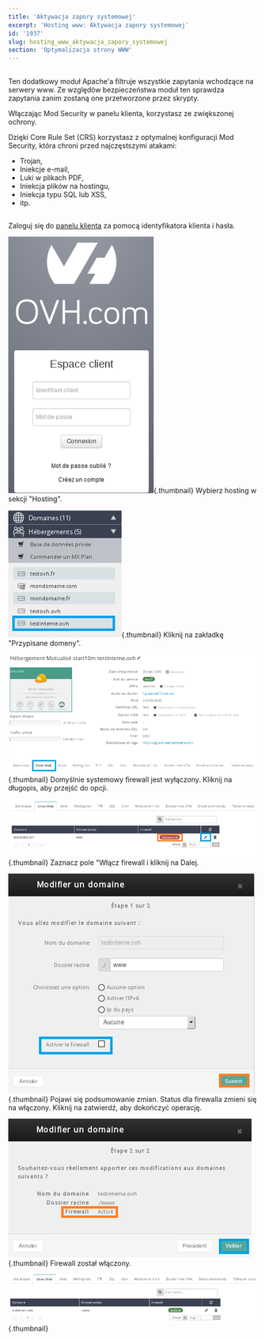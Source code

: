 ```yaml
---
title: 'Aktywacja zapory systemowej'
excerpt: 'Hosting www: Aktywacja zapory systemowej'
id: '1937'
slug: hosting_www_aktywacja_zapory_systemowej
section: 'Optymalizacja strony WWW'
---
```


## 
Ten dodatkowy moduł Apache'a filtruje wszystkie zapytania wchodzące na serwery www. Ze względów bezpieczeństwa moduł ten sprawdza zapytania zanim zostaną one przetworzone przez skrypty. 

Włączając Mod Security w panelu klienta, korzystasz ze zwiększonej ochrony.

Dzięki Core Rule Set (CRS) korzystasz z optymalnej konfiguracji Mod Security, która chroni przed najczęstszymi atakami:


- Trojan,
- Iniekcje e-mail,
- Luki w plikach PDF,
- Iniekcja plików na hostingu,
- Iniekcja typu SQL lub XSS,
- itp.




## 
Zaloguj się do [panelu klienta](https://www.ovh.com/manager/web) za pomocą identyfikatora klienta i hasła.

![](images/img_3005.jpg){.thumbnail}
Wybierz hosting w sekcji "Hosting".

![](images/img_3006.jpg){.thumbnail}
Kliknij na zakładkę "Przypisane domeny".

![](images/img_3007.jpg){.thumbnail}
Domyślnie systemowy firewall jest wyłączony. Kliknij na długopis, aby przejść do opcji.

![](images/img_3008.jpg){.thumbnail}
Zaznacz pole "Włącz firewall i kliknij na Dalej.

![](images/img_3010.jpg){.thumbnail}
Pojawi się podsumowanie zmian. Status dla firewalla zmieni się na włączony. Kliknij na zatwierdź, aby dokończyć operację.

![](images/img_3011.jpg){.thumbnail}
Firewall został włączony.

![](images/img_3012.jpg){.thumbnail}

